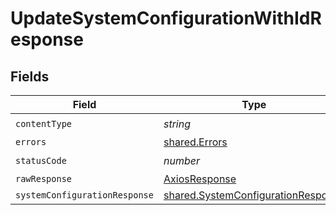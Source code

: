 # UpdateSystemConfigurationWithIdResponse


## Fields

| Field                                                                                    | Type                                                                                     | Required                                                                                 | Description                                                                              |
| ---------------------------------------------------------------------------------------- | ---------------------------------------------------------------------------------------- | ---------------------------------------------------------------------------------------- | ---------------------------------------------------------------------------------------- |
| `contentType`                                                                            | *string*                                                                                 | :heavy_check_mark:                                                                       | N/A                                                                                      |
| `errors`                                                                                 | [shared.Errors](../../models/shared/errors.md)                                           | :heavy_minus_sign:                                                                       | Error                                                                                    |
| `statusCode`                                                                             | *number*                                                                                 | :heavy_check_mark:                                                                       | N/A                                                                                      |
| `rawResponse`                                                                            | [AxiosResponse](https://axios-http.com/docs/res_schema)                                  | :heavy_minus_sign:                                                                       | N/A                                                                                      |
| `systemConfigurationResponse`                                                            | [shared.SystemConfigurationResponse](../../models/shared/systemconfigurationresponse.md) | :heavy_minus_sign:                                                                       | Success                                                                                  |